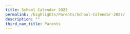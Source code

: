 ```yaml
---
title: School Calendar 2022
permalink: /highlights/Parents/School-Calendar-2022/
description: ""
third_nav_title: Parents
---
```

